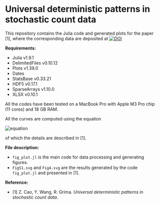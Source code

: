 # Universal deterministic patterns in stochastic count data

This repository contains the Julia code and generated plots for the paper [1], where the corresponding data are deposited at [![DOI](https://zenodo.org/badge/DOI/10.5281/zenodo.11213863.svg)](https://doi.org/10.5281/zenodo.11213863)

**Requirements:**

- Julia v1.9.1
- DelimitedFiles v0.10.12
- Plots v1.39.0
- Dates
- StatsBase v0.33.21
- HDF5 v0.17.1
- SparseArrays v1.10.0
- XLSX v0.10.1

All the codes have been tested on a MacBook Pro with Apple M3 Pro chip (11 cores) and 18 GB RAM.

All the curves are computed using the equation

![equation](https://latex.codecogs.com/svg.image?\langle&space;n\rangle=\frac{1}{2}\left(1-\text{FF}&plus;\sqrt{\frac{8k&plus;n_c(1-\text{FF})^2}{n_c}}\right))

of which the details are described in [1].

**File description:**

- `fig_plot.jl` is the main code for data processing and generating figures.
- `FigS1.svg` and `Fig4.svg` are the results generated by the code `fig_plot.jl` and presented in [1].

**Reference:**

- [1] Z. Cao, Y. Wang, R. Grima. *Universal deterministic patterns in stochastic count data*. 
